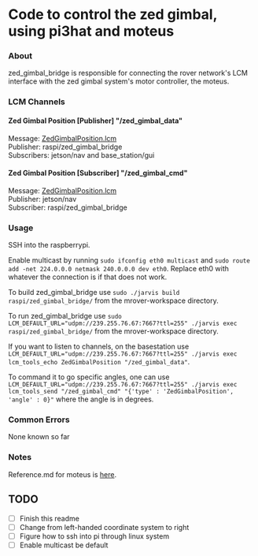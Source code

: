 Code to control the zed gimbal, using pi3hat and moteus
===============================================
### About

zed_gimbal_bridge is responsible for connecting the rover network's LCM interface with the zed gimbal system's motor controller, the moteus.

### LCM Channels
#### Zed Gimbal Position \[Publisher\] "/zed_gimbal_data"
Message: [ZedGimbalPosition.lcm](https://github.com/umrover/mrover-workspace/blob/master/rover_msgs/ZedGimbalPosition.lcm) \
Publisher: raspi/zed_gimbal_bridge \
Subscribers: jetson/nav and base_station/gui

#### Zed Gimbal Position \[Subscriber\] "/zed_gimbal_cmd"
Message: [ZedGimbalPosition.lcm](https://github.com/umrover/mrover-workspace/blob/master/rover_msgs/ZedGimbalPosition.lcm) \
Publisher: jetson/nav \
Subscriber: raspi/zed_gimbal_bridge

### Usage

SSH into the raspberrypi.

Enable multicast by running `sudo ifconfig eth0 multicast` and `sudo route add -net 224.0.0.0 netmask 240.0.0.0 dev eth0`.
Replace eth0 with whatever the connection is if that does not work.

To build zed_gimbal_bridge use `sudo ./jarvis build raspi/zed_gimbal_bridge/` from the mrover-workspace directory.

To run zed_gimbal_bridge use `sudo LCM_DEFAULT_URL="udpm://239.255.76.67:7667?ttl=255" ./jarvis exec raspi/zed_gimbal_bridge/`
from the mrover-workspace directory.

If you want to listen to channels, on the basestation use `LCM_DEFAULT_URL="udpm://239.255.76.67:7667?ttl=255" ./jarvis exec lcm_tools_echo ZedGimbalPosition "/zed_gimbal_data"`.

To command it to go specific angles, one can use `LCM_DEFAULT_URL="udpm://239.255.76.67:7667?ttl=255" ./jarvis exec lcm_tools_send "/zed_gimbal_cmd" "{'type' : 'ZedGimbalPosition', 'angle' : 0}"` where the angle is in degrees.


### Common Errors

None known so far

### Notes

Reference.md for moteus is [here](https://github.com/mjbots/moteus/blob/main/docs/reference.md).

## TODO
- [ ] Finish this readme
- [ ] Change from left-handed coordinate system to right
- [ ] Figure how to ssh into pi through linux system
- [ ] Enable multicast be default